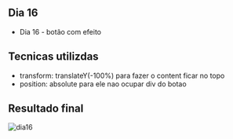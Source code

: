 ## Dia 16
* Dia 16 - botão com efeito

## Tecnicas utilizdas
*  transform: translateY(-100%) para fazer o content ficar no topo
* position: absolute para ele nao ocupar div do botao
## Resultado final

![dia16](https://user-images.githubusercontent.com/47106171/95384310-cfec9c80-08c2-11eb-83a4-f9e7cc9d3b86.gif)
